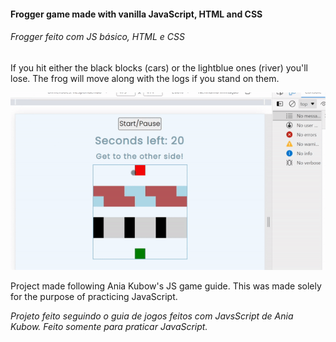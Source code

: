 
#### Frogger game made with vanilla JavaScript, HTML and CSS
###### _Frogger feito com JS básico, HTML e CSS_

If you hit either the black blocks (cars) or the lightblue ones (river) you'll lose. The frog will move along with the logs if you stand on them.

![Result](teste.gif)

Project made following Ania Kubow's JS game guide. This was made solely for the purpose of practicing JavaScript. 
	
_Projeto feito seguindo o guia de jogos feitos com JavsScript de Ania Kubow. Feito somente para praticar JavaScript._

